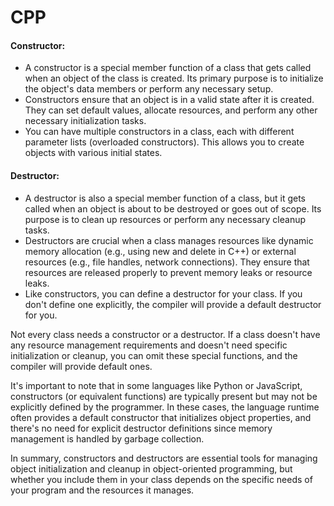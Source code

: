 # CPP

<h4>Constructor:</h4>

* A constructor is a special member function of a class that gets called when an object of the class is created. Its primary purpose is to initialize the object's data members or perform any necessary setup.
* Constructors ensure that an object is in a valid state after it is created. They can set default values, allocate resources, and perform any other necessary initialization tasks.
* You can have multiple constructors in a class, each with different parameter lists (overloaded constructors). This allows you to create objects with various initial states.

<h4>Destructor:</h4>

* A destructor is also a special member function of a class, but it gets called when an object is about to be destroyed or goes out of scope. Its purpose is to clean up resources or perform any necessary cleanup tasks.
* Destructors are crucial when a class manages resources like dynamic memory allocation (e.g., using new and delete in C++) or external resources (e.g., file handles, network connections). They ensure that resources are released properly to prevent memory leaks or resource leaks.
* Like constructors, you can define a destructor for your class. If you don't define one explicitly, the compiler will provide a default destructor for you.

Not every class needs a constructor or a destructor. If a class doesn't have any resource management requirements and doesn't need specific initialization or cleanup, you can omit these special functions, and the compiler will provide default ones.  

It's important to note that in some languages like Python or JavaScript, constructors (or equivalent functions) are typically present but may not be explicitly defined by the programmer. In these cases, the language runtime often provides a default constructor that initializes object properties, and there's no need for explicit destructor definitions since memory management is handled by garbage collection.  

In summary, constructors and destructors are essential tools for managing object initialization and cleanup in object-oriented programming, but whether you include them in your class depends on the specific needs of your program and the resources it manages.
